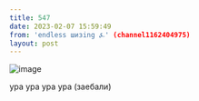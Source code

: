 ```yaml
---
title: 547
date: 2023-02-07 15:59:49
from: 'endless шизing ⍼' (channel1162404975)
layout: post
---
```


![image](photos/photo_19@07-02-2023_15-59-49.jpg)

ура ура ура ура
(заебали)
